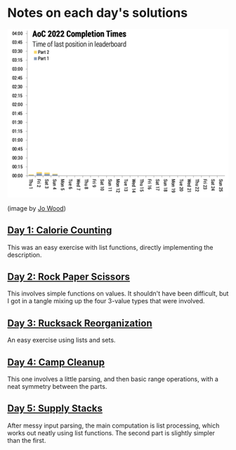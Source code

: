 # Notes on each day's solutions

![Completion times 2022](https://raw.githubusercontent.com/jwoLondon/adventOfCode/master/images/completionTimes2022.png)

(image by [Jo Wood](https://github.com/jwoLondon))

## [Day 1: Calorie Counting](https://adventofcode.com/2022/day/1)

This was an easy exercise with list functions, directly implementing
the description.

## [Day 2: Rock Paper Scissors](https://adventofcode.com/2022/day/2)

This involves simple functions on values.  It shouldn't have been
difficult, but I got in a tangle mixing up the four 3-value types that
were involved.

## [Day 3: Rucksack Reorganization](https://adventofcode.com/2022/day/3)

An easy exercise using lists and sets.

## [Day 4: Camp Cleanup](https://adventofcode.com/2022/day/4)

This one involves a little parsing, and then basic range operations,
with a neat symmetry between the parts.

## [Day 5: Supply Stacks](https://adventofcode.com/2022/day/5)

After messy input parsing, the main computation is list processing,
which works out neatly using list functions.  The second part is slightly
simpler than the first.
